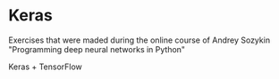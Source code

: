 # Keras

Exercises that were maded during the online course of Andrey Sozykin "Programming deep neural networks in Python"

Keras + TensorFlow
